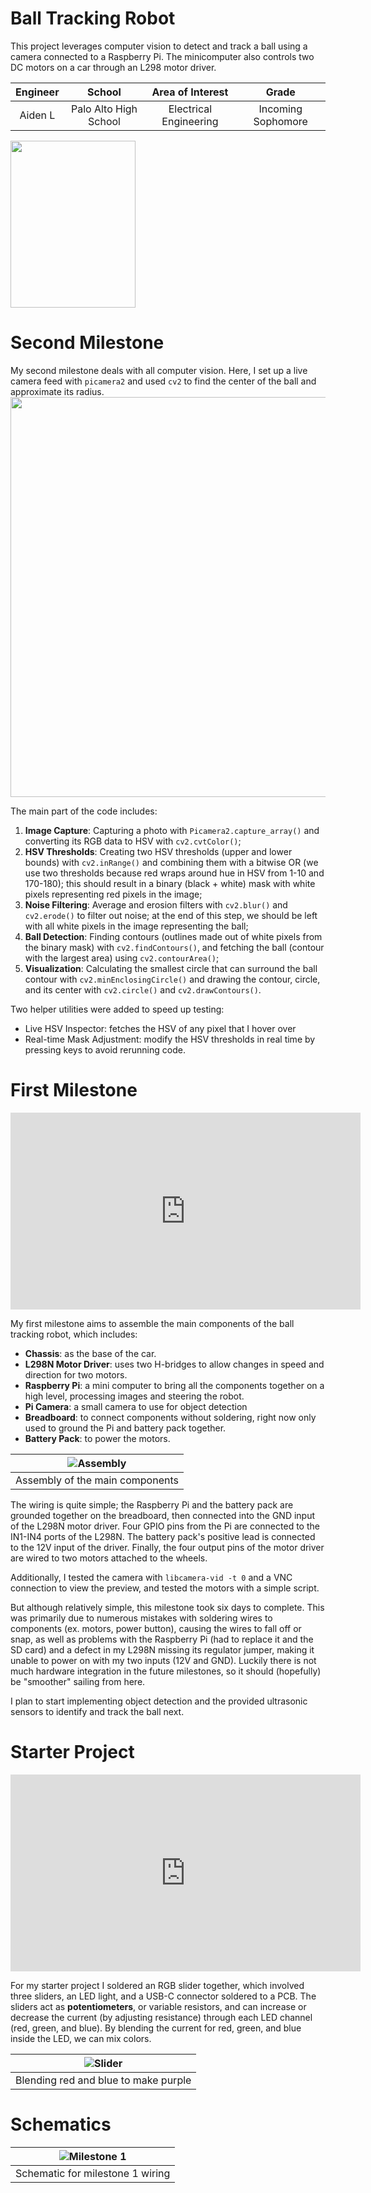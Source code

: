# Ball Tracking Robot
This project leverages computer vision to detect and track a ball using a camera connected to a Raspberry Pi. The minicomputer also controls two DC motors on a car through an L298 motor driver.

| **Engineer** | **School** | **Area of Interest** | **Grade** |
|:--:|:--:|:--:|:--:|
| Aiden L | Palo Alto High School | Electrical Engineering | Incoming Sophomore

<img src="docs/assets/AidenL.png" width="200" height="267" />


# Second Milestone

My second milestone deals with all computer vision. Here, I set up a live camera feed with `picamera2` and used `cv2` to find the center of the ball and approximate its radius. 
<img src="docs/assets/cv+demo.gif" width="1200" height="640" />

The main part of the code includes:<br>
1) **Image Capture**: Capturing a photo with `Picamera2.capture_array()` and converting its RGB data to HSV with `cv2.cvtColor()`;<br>
2) **HSV Thresholds**: Creating two HSV thresholds (upper and lower bounds) with `cv2.inRange()` and combining them with a bitwise OR (we use two thresholds because red wraps around hue in HSV from 1-10 and 170-180); this should result in a binary (black + white) mask with white pixels representing red pixels in the image;<br>
3) **Noise Filtering**: Average and erosion filters with `cv2.blur()` and `cv2.erode()` to filter out noise; at the end of this step, we should be left with all white pixels in the image representing the ball;<br>
4) **Ball Detection**: Finding contours (outlines made out of white pixels from the binary mask) with `cv2.findContours()`, and fetching the ball (contour with the largest area) using `cv2.contourArea()`;<br>
5) **Visualization**: Calculating the smallest circle that can surround the ball contour with `cv2.minEnclosingCircle()` and drawing the contour, circle, and its center with `cv2.circle()` and `cv2.drawContours()`.<br>

Two helper utilities were added to speed up testing:
- Live HSV Inspector: fetches the HSV of any pixel that I hover over
- Real-time Mask Adjustment: modify the HSV thresholds in real time by pressing keys to avoid rerunning code.


# First Milestone

<iframe width="560" height="315" src="https://www.youtube.com/embed/kIgdshT56f0?list=PLe-u_DjFx7eui8dmPGji-0-slT8KydYv_" title="Aiden L. Milestone 1" frameborder="0" allow="accelerometer; autoplay; clipboard-write; encrypted-media; gyroscope; picture-in-picture; web-share" referrerpolicy="strict-origin-when-cross-origin" allowfullscreen></iframe>

My first milestone aims to assemble the main components of the ball tracking robot, which includes: 
- **Chassis**: as the base of the car.
- **L298N Motor Driver**: uses two H-bridges to allow changes in speed and direction for two motors.
- **Raspberry Pi**: a mini computer to bring all the components together on a high level, processing images and steering the robot. 
- **Pi Camera**: a small camera to use for object detection
- **Breadboard**: to connect components without soldering, right now only used to ground the Pi and battery pack together.
- **Battery Pack**: to power the motors.

| ![Assembly](docs/assets/milestone1.png)
|:--:|
|Assembly of the main components|

The wiring is quite simple; the Raspberry Pi and the battery pack are grounded together on the breadboard, then connected into the GND input of the L298N motor driver. Four GPIO pins from the Pi are connected to the IN1-IN4 ports of the L298N. The battery pack's positive lead is connected to the 12V input of the driver. Finally, the four output pins of the motor driver are wired to two motors attached to the wheels.

Additionally, I tested the camera with `libcamera-vid -t 0` and a VNC connection to view the preview, and tested the motors with a simple script.

But although relatively simple, this milestone took six days to complete. This was primarily due to numerous mistakes with soldering wires to components (ex. motors, power button), causing the wires to fall off or snap, as well as problems with the Raspberry Pi (had to replace it and the SD card) and a defect in my L298N missing its regulator jumper, making it unable to power on with my two inputs (12V and GND). Luckily there is not much hardware integration in the future milestones, so it should (hopefully) be "smoother" sailing from here. 

I plan to start implementing object detection and the provided ultrasonic sensors to identify and track the ball next. 

# Starter Project
<iframe width="560" height="315" src="https://www.youtube.com/embed/1uRjqW9JUWU?si=RzlLivTnppujge-3" title="YouTube video player" frameborder="0" allow="accelerometer; autoplay; clipboard-write; encrypted-media; gyroscope; picture-in-picture; web-share" referrerpolicy="strict-origin-when-cross-origin" allowfullscreen></iframe>


For my starter project I soldered an RGB slider together, which involved three sliders, an LED light, and a USB-C connector soldered to a PCB. 
The sliders act as **potentiometers**, or variable resistors, and can increase or decrease the current (by adjusting resistance) through each LED channel (red, green, and blue). By blending the current for red, green, and blue inside the LED, we can mix colors. 

| ![Slider](docs/assets/slider.png) |
|:--:|
|Blending red and blue to make purple|

# Schematics
| ![Milestone 1](docs/assets/schematic_m1.png) |
|:--:|
|Schematic for milestone 1 wiring|


